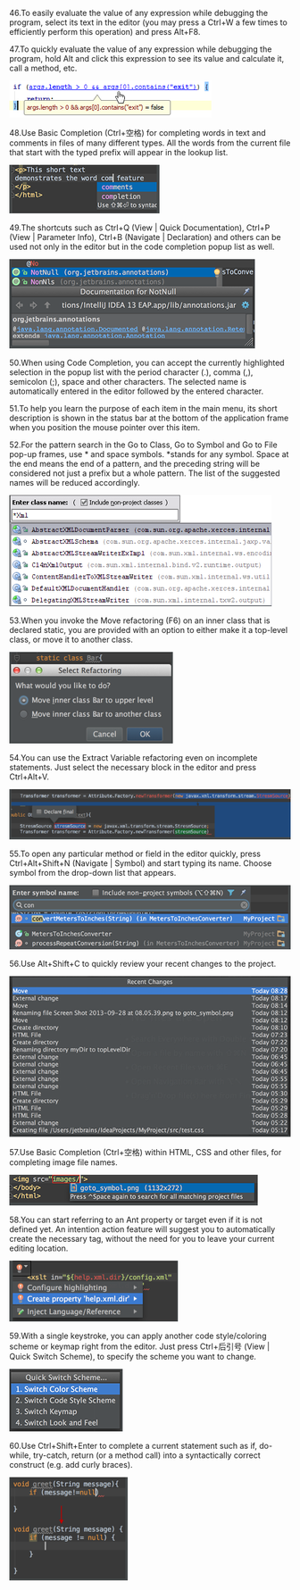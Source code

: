 46.To easily evaluate the value of any expression while debugging the program, select its text in the editor (you may press a Ctrl+W a few times to efficiently perform this operation) and press Alt+F8.

47.To quickly evaluate the value of any expression while debugging the program, hold Alt and click this expression to see its value and calculate it, call a method, etc.

![47.png](../pic/47.png)

48.Use Basic Completion (Ctrl+空格) for completing words in text and comments in files of many different types.
All the words from the current file that start with the typed prefix will appear in the lookup list.

![48.png](../pic/48.png)


49.The shortcuts such as Ctrl+Q (View | Quick Documentation), Ctrl+P (View | Parameter Info), Ctrl+B (Navigate | Declaration) and others can be used not only in the editor but in the code completion popup list as well.

![49.png](../pic/49.png)

50.When using Code Completion, you can accept the currently highlighted selection in the popup list with the period character (.), comma (,), semicolon (;), space and other characters.
The selected name is automatically entered in the editor followed by the entered character.

51.To help you learn the purpose of each item in the main menu, its short description is shown in the status bar at the bottom of the application frame when you position the mouse pointer over this item.

52.For the pattern search in the Go to Class, Go to Symbol and Go to File pop-up frames, use * and space symbols.
*stands for any symbol.
Space at the end means the end of a pattern, and the preceding string will be considered not just a prefix but a whole pattern. The list of the suggested names will be reduced accordingly.

![52.png](../pic/52.png)

53.When you invoke the Move refactoring (F6) on an inner class that is declared static, you are provided with an option to either make it a top-level class, or move it to another class.

![53.png](../pic/53.png)

54.You can use the Extract Variable refactoring even on incomplete statements. Just select the necessary block in the editor and press Ctrl+Alt+V.

![54.png](../pic/54.png)

55.To open any particular method or field in the editor quickly, press Ctrl+Alt+Shift+N (Navigate | Symbol) and start typing its name.
Choose symbol from the drop-down list that appears.

![55.png](../pic/55.png)

56.Use Alt+Shift+C to quickly review your recent changes to the project.

![56.png](../pic/56.png)

57.Use Basic Completion (Ctrl+空格) within HTML, CSS and other files, for completing image file names.

![57.png](../pic/57.png)

58.You can start referring to an Ant property or target even if it is not defined yet. An intention action feature will suggest you to automatically create the necessary tag, without the need for you to leave your current editing location.

![58.png](../pic/58.png)

59.With a single keystroke, you can apply another code style/coloring scheme or keymap right from the editor. Just press Ctrl+后引号 (View | Quick Switch Scheme), to specify the scheme you want to change.

![59.png](../pic/59.png)

60.Use Ctrl+Shift+Enter to complete a current statement such as if, do-while, try-catch, return (or a method call) into a syntactically correct construct (e.g. add curly braces).

![60.png](../pic/60.png)
